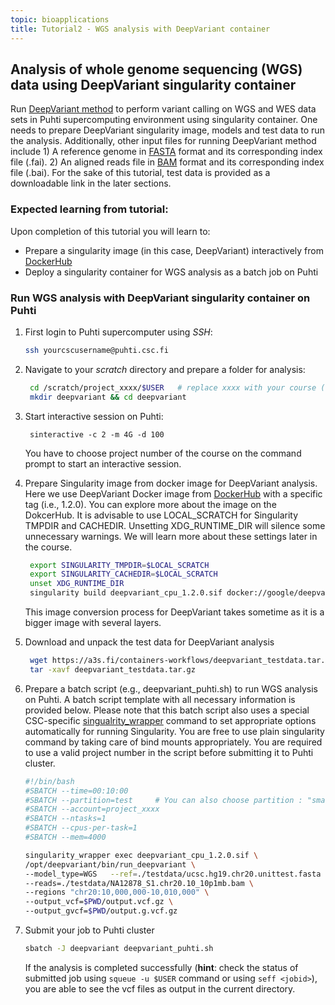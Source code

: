 ```yaml
---
topic: bioapplications
title: Tutorial2 - WGS analysis with DeepVariant container 
---
```


## Analysis of whole genome sequencing (WGS) data using DeepVariant singularity container
Run [DeepVariant method](https://github.com/google/deepvariant) to perform variant calling on WGS and WES data sets in Puhti supercomputing environment using singularity container. One needs to prepare DeepVariant singularity image, models and test data to run the analysis. Additionally, other input files for running DeepVariant method include 1) A reference genome in [FASTA](https://en.wikipedia.org/wiki/FASTA_format) format and its corresponding index file (.fai). 2) An aligned reads file in [BAM](http://genome.sph.umich.edu/wiki/BAM) format and its corresponding index file (.bai). For the sake of this tutorial, test data is provided as a downloadable link in the later sections. 

### Expected learning from tutorial:
Upon completion of this tutorial you will learn to: 
- Prepare a singularity image (in this case, DeepVariant) interactively from [DockerHub](https://hub.docker.com/)
- Deploy a singularity container for WGS analysis as a batch job on Puhti

### Run WGS analysis with DeepVariant singularity container on Puhti

1. First login to Puhti supercomputer using *SSH*:
   ```bash
   ssh yourcscusername@puhti.csc.fi
   ```
2. Navigate to your *scratch* directory and prepare a folder for analysis:
   ```bash
    cd /scratch/project_xxxx/$USER   # replace xxxx with your course (or own) project number
    mkdir deepvariant && cd deepvariant
   ```
4. Start interactive session on Puhti:
   ```
    sinteractive -c 2 -m 4G -d 100
   ```
    You have to choose project number of the course  on the command prompt to start an interactive session.

5. Prepare Singularity image from docker image for DeepVariant analysis. Here we use DeepVariant Docker image from [DockerHub](https://hub.docker.com/) with a
   specific tag (i.e., 1.2.0). You can explore more about the image on the DokcerHub. It is advisable to use LOCAL_SCRATCH for Singularity TMPDIR and CACHEDIR. 
   Unsetting XDG_RUNTIME_DIR will silence some unnecessary warnings. We will learn more about these settings later in the course.

   ```bash
    export SINGULARITY_TMPDIR=$LOCAL_SCRATCH
    export SINGULARITY_CACHEDIR=$LOCAL_SCRATCH
    unset XDG_RUNTIME_DIR
    singularity build deepvariant_cpu_1.2.0.sif docker://google/deepvariant:1.2.0
   ```
   This image conversion process for DeepVariant takes sometime as it is a bigger image with several layers.
6. Download and unpack the test data for DeepVariant analysis
   ```bash
    wget https://a3s.fi/containers-workflows/deepvariant_testdata.tar.gz
    tar -xavf deepvariant_testdata.tar.gz
   ```
7. Prepare a batch script (e.g., deepvariant_puhti.sh) to run WGS analysis on Puhti. A batch script template with all necessary information is provided below. 
  Please note that this batch script also uses a special CSC-specific [singualrity_wrapper](https://docs.csc.fi/computing/containers/run-existing/) command to set
  appropriate options automatically for running Singularity. You are free to use plain singularity command by taking care of bind mounts appropriately. You
  are required to use a valid project number in the script before submitting it to Puhti cluster.
   
   ```bash
   #!/bin/bash
   #SBATCH --time=00:10:00
   #SBATCH --partition=test     # You can also choose partition : "small" for this toy example
   #SBATCH --account=project_xxxx
   #SBATCH --ntasks=1
   #SBATCH --cpus-per-task=1
   #SBATCH --mem=4000

   singularity_wrapper exec deepvariant_cpu_1.2.0.sif \
   /opt/deepvariant/bin/run_deepvariant \
   --model_type=WGS   --ref=./testdata/ucsc.hg19.chr20.unittest.fasta \
   --reads=./testdata/NA12878_S1.chr20.10_10p1mb.bam \
   --regions "chr20:10,000,000-10,010,000" \
   --output_vcf=$PWD/output.vcf.gz \
   --output_gvcf=$PWD/output.g.vcf.gz
   ```
8. Submit your job to Puhti cluster

   ```bash
   sbatch -J deepvariant deepvariant_puhti.sh
   ```
   If the analysis is completed successfully (**hint**: check the status of submitted job using `squeue -u $USER` command or using `seff <jobid>`), you are able to see the vcf files as output in the current directory.

